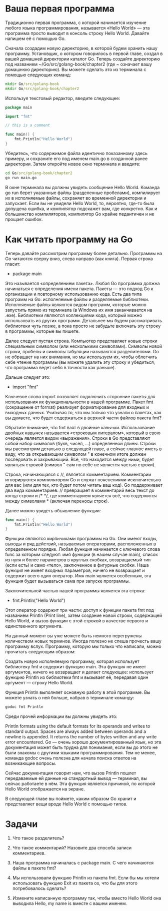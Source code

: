# Ваша первая программа #
Традиционно первая программа, с которой начинается изучение любого языка программирования, называется «Hello World» — эта программа просто выводит в консоль строку Hello World. Давайте напишем её с помощью Go.

Сначала создадим новую директорию, в которой будем хранить нашу программу. Установщик, о котором говорилось в первой главе, создал в вашей домашней директории каталог Go. Теперь создайте директорию под названием ~/Go/src/golang-book/chapter2 (где ~ означает вашу домашнюю директорию). Вы можете сделать это из терминала с помощью следующих команд:
```cmd
mkdir Go/src/golang-book
mkdir Go/src/golang-book/chapter2
```
Используя текстовый редактор, введите следующее:
```Go
package main

import "fmt"

// this is a comment

func main() {
    fmt.Println("Hello World")
}
```
Убедитесь, что содержимое файла идентично показанному здесь примеру, и сохраните его под именем main.go в созданной ранее директории. Затем откройте новое окно терминала и введите:
```cmd
cd Go/src/golang-book/chapter2
go run main.go
```
В окне терминала вы должны увидеть сообщение Hello World. Команда go run берет указанные файлы (разделенные пробелами), компилирует их в исполняемые файлы, сохраняет во временной директории и запускает. Если вы не увидели Hello World, то, вероятно, где-то была допущена ошибка, и компилятор подскажет вам, где конкретно. Как и большинство компиляторов, компилятор Go крайне педантичен и не прощает ошибок.

# Как читать программу на Go # 
Теперь давайте рассмотрим программу более детально. Программы на Go читаются сверху вниз, слева направо (как книга). Первая строка гласит:

- package main

Это называется «определением пакета». Любая Go программа должна начинаться с определения имени пакета. Пакеты — это подход Go к организации и повторному использованию кода. Есть два типа программ на Go: исполняемые файлы и разделяемые библиотеки. Исполняемые файлы являются видом программ, которые можно запустить прямо из терминала (в Windows их имя заканчивается на .exe). Библиотеки являются коллекциями кода, который можно использовать из других программ. Детальнее мы будем рассматривать библиотеки чуть позже, а пока просто не забудьте включать эту строку в программы, которые вы пишете.

Далее следует пустая строка. Компьютер представляет новые строки специальным символом (или несколькими символами). Символы новой строки, пробелы и символы табуляции называются разделителями. Go не обращает на них внимания, но мы используем их, чтобы облегчить себе чтение программы (вы можете удалить эту строку и убедиться, что программа ведет себя в точности как раньше).

Дальше следует это:

- import "fmt"

Ключевое слово import позволяет подключить сторонние пакеты для использования их функциональности в нашей программе. Пакет fmt (сокращение от format) реализует форматирование для входных и выходных данных. Учитывая то, что мы только что узнали о пакетах, как вы думаете, что будет содержаться в верхней части файлов пакета fmt?

Обратите внимание, что fmt взят в двойные кавычки. Использование двойных кавычек называется «строковым литералом», который в свою очередь является видом «выражения». Строки в Go представляют собой набор символов (букв, чисел, …) определенной длины. Строки мы рассмотрим детально в следующей главе, а сейчас главное иметь в виду, что за открывающим символом " в конечном итоге должен последовать и закрывающий. Всё, что находится между ними, будет являться строкой (символ " сам по себе не является частью строки).

Строка, начинающаяся с //, является комментарием. Комментарии игнорируются компилятором Go и служат пояснениями исключительно для вас (или для тех, кто будет потом читать ваш код). Go поддерживает два вида комментариев: // превращает в комментарий весь текст до конца строки и /* */, где комментарием является всё, что содержится между символами * (включая переносы строк).

Далее можно увидеть объявление функции:
```Go
func main() {
    fmt.Println("Hello World")
}
```
Функции являются кирпичиками программы на Go. Они имеют входы, выходы и ряд действий, называемых операторами, расположенных в определенном порядке. Любая функция начинается с ключевого слова func за которым следуют: имя функции (в нашем случае main), список из нуля и более параметров в круглых скобках, возвращаемый тип (если есть) и само «тело», заключенное в фигурные скобки. Наша функция не имеет входных параметров, ничего не возвращает и содержит всего один оператор. Имя main является особенным, эта функция будет вызываться сама при запуске программы.

Заключительной частью нашей программы является эта строка:

- fmt.Println("Hello World")

Этот оператор содержит три части: доступ к функции пакета fmt под названием Println (Print line), затем создание новой строки, содержащей Hello World, и вызов функции с этой строкой в качестве первого и единственного аргумента.

На данный момент вы уже можете быть немного перегружены количеством новых терминов. Иногда полезно не спеша прочесть вашу программу вслух. Программу, которую мы только что написали, можно прочитать следующим образом:

Создать новую исполняемую программу, которая использует библиотеку fmt и содержит функцию main. Эта функция не имеет аргументов, ничего не возвращает и делает следующее: использует функцию Println из библиотеки fmt и вызывает её, передавая один аргумент — строку Hello World.

Функция Println выполняет основную работу в этой программе. Вы можете узнать о ней больше, набрав в терминале команду:
```cmd
godoc fmt Println
```
Среди прочей информации вы должны увидеть это:

Println formats using the default formats for its operands and writes to
standard output. Spaces are always added between operands and a newline is
appended. It returns the number of bytes written and any write error
encountered.
Go — очень хорошо документированный язык, но эта документация может быть трудна для понимания, если вы до этого не были знакомы с другими языками программирования. Тем не менее, команда godoc очень полезна для начала поиска ответов на возникающие вопросы.

Сейчас документация говорит нам, что вызов Println пошлет передаваемые ей данные на стандартный вывод — терминал, вы сейчас работаете в нём. Эта функция является причиной, по которой Hello World отображается на экране.

В следующей главе вы поймете, каким образом Go хранит и представляет вещи вроде Hello World с помощью типов.

# Задачи # 
1) Что такое разделитель?

2) Что такое комментарий? Назовите два способа записи комментариев.

2) Наша программа начиналась с package main. С чего начинаются файлы в пакете fmt?

3) Мы использовали функцию Println из пакета fmt. Если бы мы хотели использовать функцию Exit из пакета os, что бы для этого потребовалось сделать?

4) Измените написанную программу так, чтобы вместо Hello World она выводила Hello, my name is вместе с вашем именем.

